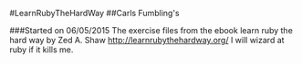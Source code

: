 #LearnRubyTheHardWay
##Carls Fumbling's

###Started on 06/05/2015
The exercise files from the ebook learn ruby the hard way by Zed A. Shaw http://learnrubythehardway.org/
I will wizard at ruby if it kills me.
